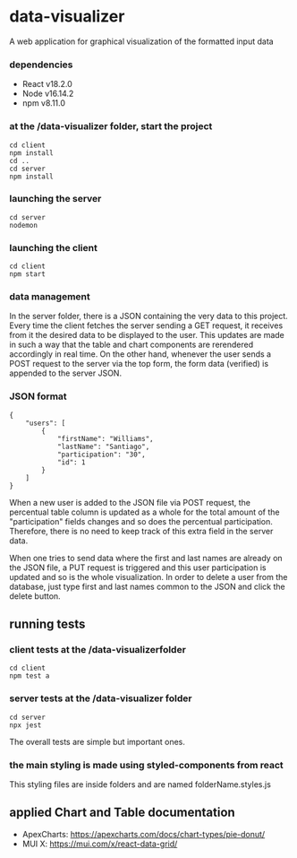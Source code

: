 # data-visualizer
A web application for graphical visualization of the formatted input data  

### dependencies
- React v18.2.0
- Node v16.14.2
- npm v8.11.0

### at the /data-visualizer folder, start the project

```
cd client
npm install
cd ..
cd server
npm install
```

### launching the server

```
cd server
nodemon
```

### launching the client

```
cd client
npm start
```

### data management

In the server folder, there is a JSON containing the very data to this project. Every time the client fetches the server sending a GET request, it receives from it the desired data to be displayed to the user. This updates are made in such a way that the table and chart components are rerendered accordingly in real time. On the other hand, whenever the user sends a POST request to the server via the top form, the form data (verified) is appended to the server JSON. 

### JSON format

```
{
    "users": [
        {
            "firstName": "Williams",
            "lastName": "Santiago",
            "participation": "30",
            "id": 1
        }
    ]
}
```

When a new user is added to the JSON file via POST request, the percentual table column is updated as a whole for the total amount of the "participation" fields changes and so does the percentual participation. Therefore, there is no need to keep track of this extra field in the server data.

When one tries to send data where the first and last names are already on the JSON file, a PUT request is triggered and this user participation is updated and so is the whole visualization. In order to delete a user from the database, just type first and last names common to the JSON and click the delete button.

## running tests

### client tests at the /data-visualizerfolder

```
cd client
npm test a
```

### server tests at the /data-visualizer folder

```
cd server
npx jest
```

The overall tests are simple but important ones.

### the main styling is made using styled-components from react

This styling files are inside folders and are named folderName.styles.js

## applied Chart and Table documentation

- ApexCharts: https://apexcharts.com/docs/chart-types/pie-donut/
- MUI X: https://mui.com/x/react-data-grid/
